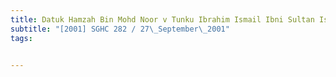 ```yaml
---
title: Datuk Hamzah Bin Mohd Noor v Tunku Ibrahim Ismail Ibni Sultan Iskandar Al-Haj 
subtitle: "[2001] SGHC 282 / 27\_September\_2001"
tags:


---
```


